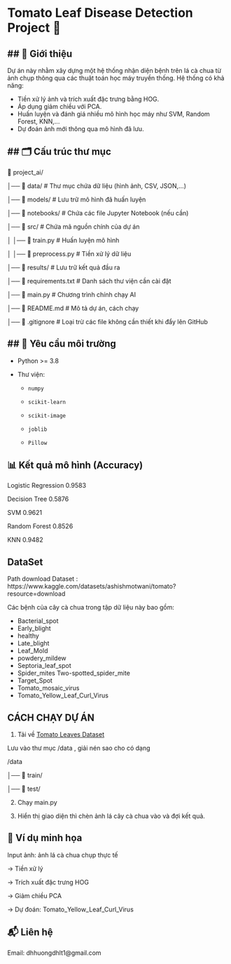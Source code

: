 <h1>Tomato Leaf Disease Detection Project 🍅</h1>

<h2>## 📌 Giới thiệu</h2>

Dự án này nhằm xây dựng một hệ thống nhận diện bệnh trên lá cà chua từ ảnh chụp thông qua các thuật toán học máy truyền thống. Hệ thống có khả năng:
- Tiền xử lý ảnh và trích xuất đặc trưng bằng HOG.
- Áp dụng giảm chiều với PCA.
- Huấn luyện và đánh giá nhiều mô hình học máy như SVM, Random Forest, KNN,...
- Dự đoán ảnh mới thông qua mô hình đã lưu.


<h2>## 🗂 Cấu trúc thư mục</h2>

📂 project_ai/

│── 📂 data/                # Thư mục chứa dữ liệu (hình ảnh, CSV, JSON,...)

│── 📂 models/              # Lưu trữ mô hình đã huấn luyện

│── 📂 notebooks/           # Chứa các file Jupyter Notebook (nếu cần)

│── 📂 src/                 # Chứa mã nguồn chính của dự án

│   │── 📜 train.py         # Huấn luyện mô hình

│   │── 📜 preprocess.py    # Tiền xử lý dữ liệu

│── 📂 results/             # Lưu trữ kết quả đầu ra

│── 📜 requirements.txt     # Danh sách thư viện cần cài đặt

│── 📜 main.py              # Chương trình chính chạy AI

│── 📜 README.md            # Mô tả dự án, cách chạy

│── 📜 .gitignore           # Loại trừ các file không cần thiết khi đẩy lên GitHub

<h2>## 🔧 Yêu cầu môi trường</h2>

- Python >= 3.8

- Thư viện:

  - `numpy`

  - `scikit-learn`

  - `scikit-image`

  - `joblib`

  - `Pillow`

<h2>📊 Kết quả mô hình (Accuracy)</h2>

Logistic Regression	0.9583

Decision Tree	0.5876

SVM	0.9621

Random Forest	0.8526

KNN	0.9482

<h2>DataSet</h2>
Path download Dataset : https://www.kaggle.com/datasets/ashishmotwani/tomato?resource=download

Các bệnh của cây cà chua trong tập dữ liệu này bao gồm:
- Bacterial_spot  
- Early_blight  
- healthy  
- Late_blight  
- Leaf_Mold  
- powdery_mildew  
- Septoria_leaf_spot  
- Spider_mites Two-spotted_spider_mite  
- Target_Spot  
- Tomato_mosaic_virus  
- Tomato_Yellow_Leaf_Curl_Virus

<h2>CÁCH CHẠY DỰ ÁN</h2>

1. Tải về [Tomato Leaves Dataset ](https://www.kaggle.com/datasets/ashishmotwani/tomato?resource=download)

Lưu vào thư mục /data , giải nén sao cho có dạng 

/data 

│── 📂 train/

│── 📂 test/ 

2. Chạy main.py

3. Hiển thị giao diện thì chèn ảnh lá cây cà chua vào và đợi kết quả. 


<h2>🌟 Ví dụ minh họa</h2>

Input ảnh: ảnh lá cà chua chụp thực tế

→ Tiền xử lý

→ Trích xuất đặc trưng HOG

→ Giảm chiều PCA

→ Dự đoán: Tomato_Yellow_Leaf_Curl_Virus


<h2>📬 Liên hệ</h2>
Email: dhhuongdhlt1@gmail.com 
